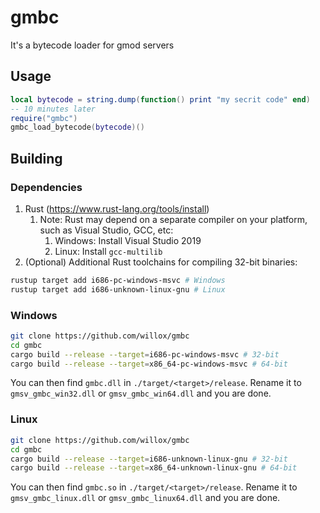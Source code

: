 # gmbc
It's a bytecode loader for gmod servers

## Usage
```lua
local bytecode = string.dump(function() print "my secrit code" end)
-- 10 minutes later
require("gmbc")
gmbc_load_bytecode(bytecode)()
```

## Building
### Dependencies
1) Rust (https://www.rust-lang.org/tools/install)
    1) Note: Rust may depend on a separate compiler on your platform, such as Visual Studio, GCC, etc:
        1) Windows: Install Visual Studio 2019
        2) Linux: Install `gcc-multilib`
2) (Optional) Additional Rust toolchains for compiling 32-bit binaries:
```sh
rustup target add i686-pc-windows-msvc # Windows
rustup target add i686-unknown-linux-gnu # Linux
```

### Windows
```sh
git clone https://github.com/willox/gmbc
cd gmbc
cargo build --release --target=i686-pc-windows-msvc # 32-bit
cargo build --release --target=x86_64-pc-windows-msvc # 64-bit
```
You can then find `gmbc.dll` in `./target/<target>/release`. Rename it to `gmsv_gmbc_win32.dll` or `gmsv_gmbc_win64.dll` and you are done.

### Linux
```sh
git clone https://github.com/willox/gmbc
cd gmbc
cargo build --release --target=i686-unknown-linux-gnu # 32-bit
cargo build --release --target=x86_64-unknown-linux-gnu # 64-bit
```
You can then find `gmbc.so` in `./target/<target>/release`. Rename it to `gmsv_gmbc_linux.dll` or `gmsv_gmbc_linux64.dll` and you are done.

